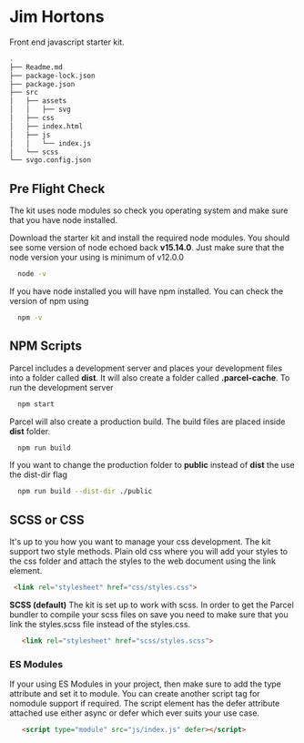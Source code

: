 # Jim Hortons 
Front end javascript starter kit.
```bash
.
├── Readme.md
├── package-lock.json
├── package.json
├── src
│   ├── assets
│   │   ├── svg
│   ├── css
│   ├── index.html
│   ├── js
│   │   └── index.js
│   └── scss
└── svgo.config.json
```

## Pre Flight Check
The kit uses node modules so check you operating system and make sure that you have node installed.

Download the starter kit and install the required node modules. You should see some version of node echoed back __v15.14.0__. Just make sure that the node version your using is minimum of v12.0.0
```bash
  node -v
```
If you have node installed you will have npm installed. You can check the version of npm using
```bash
  npm -v
```


## NPM Scripts
Parcel includes a development server and places your development files into a folder called __dist__. It will also create a folder called __.parcel-cache__. To run the development server
```bash
  npm start
```  


Parcel will also create a production build. The build files are placed inside __dist__ folder. 
```bash
  npm run build
```
If you want to change the production folder to __public__ instead of __dist__ the use the dist-dir flag
```bash
  npm run build --dist-dir ./public
```


 ## SCSS or CSS
 It's up to you how you want to manage your css development. The kit support two style methods. Plain old css where you will add your styles to the css folder and attach the styles to the web document using the link element.

 ```html
  <link rel="stylesheet" href="css/styles.css">
 ```

__SCSS (default)__
The kit is set up to work with scss. In order to get the Parcel bundler to compile your scss files on save you need to make sure that you link the styles.scss file instead of the styles.css.

 ```html
    <link rel="stylesheet" href="scss/styles.scss">
 ```

 ### ES Modules
If your using ES Modules in your project, then make sure to add the type attribute and set it to module. You can create another script tag for nomodule support if required. The script element has the defer attribute attached use either async or defer which ever suits your use case.

 ```html
    <script type="module" src="js/index.js" defer></script>
 ```
 